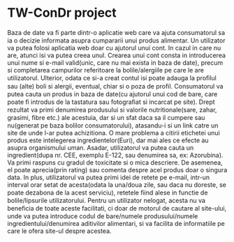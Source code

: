 # TW-ConDr project

Baza de date va ﬁ parte dintr-o aplicatie web care va ajuta consumatorul sa ia o decizie informata asupra cumpararii unui produs alimentar. 
Un utilizator va putea folosi aplicatia web doar cu ajutorul unui cont. In cazul in care nu are, atunci isi va putea creea unul. Crearea unui cont consta in introducerea unui nume si e-mail valid(unic, care nu mai exista in baza de date), precum si completarea campurilor referitoare la bolile/alergiile pe care le are utilizatorul. Ulterior, odata ce si-a creat contul isi poate adauga la proﬁlul sau (alte) boli si alergii, eventual, chiar si o poza de proﬁl. Consumatorul va putea cauta un produs in baza de date(cu ajutorul unui cod de bare, care poate ﬁ introdus de la tastatura sau fotograﬁat si incarcat pe site). Drept rezultat va primi denumirea produsului si valorile nutritionale(sare, zahar, grasimi, ﬁbre etc.) ale acestuia, dar si un sfat daca sa il cumpere sau nu(generat pe baza bolilor consumatorului), atasandu-i si un link catre un site de unde l-ar putea achizitiona. O mare problema a citirii etichetei unui produs este intelegerea ingredientelor(Euri), dar mai ales ce efecte au asupra organismului uman. Asadar, utilizatorul va putea cauta un ingredient(dupa nr. CEE, exemplu E-122, sau denumirea sa, ex: Azorubina). Va primi raspuns cu gradul de toxicitate si o mica descriere. De asemenea, el poate aprecia(prin rating) sau comenta despre acel produs doar o singura data. 
In plus, utilizatorul va putea primi idei de retete pe e-mail, intr-un interval orar setat de acesta(odata la una/doua zile, sau daca nu doreste, se poate dezabona de la acest serviciu), retetele ﬁind alese in functie de bolile/lipsurile utilizatorului. 
Pentru un utilizator nelogat, acesta nu va beneﬁcia de toate aceste facilitati, ci doar de motorul de cautare al site-ului, unde va putea introduce codul de bare/numele produsului/numele ingredientului/denumirea aditivilor alimentari, si va facilita de informatiile pe care le ofera site-ul despre acestea.

